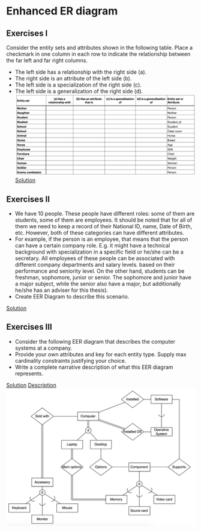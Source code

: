 # Enhanced ER diagram
## Exercises I
Consider the entity sets and attributes shown in the following table. Place
a checkmark in one column in each row to indicate the relationship
between the far left and far right columns.
- The left side has a relationship with the right side (a).
- The right side is an attribute of the left side (b).
- The left side is a specialization of the right side (c).
- The left side is a generalization of the right side (d).
![table](./table.png)
[Solution](./Ex1.pdf)

## Exercises II
- We have 10 people. These people have different roles: some of them are students, some of them are employees. It should be noted that for all of them we need to keep a record of their National ID, name, Date of Birth, etc. However, both of these categories can have different attributes.
- For example, if the person is an employee, that means that the person can have a certain company role. E.g. it might have a technical background with specialization in a specific field or he/she can be a secretary. All employees of these people can be associated with different company departments and salary levels. based on their performance and seniority level. On the other hand, students can be freshman, sophomore, junior or senior. The sophomore and junior have a major subject, while the senior also have a major, but additionally he/she has an adviser for this thesis).
- Create EER Diagram to describe this scenario.

[Solution](./ex2.drawio.pdf)

## Exercises III
- Consider the following EER diagram that describes the computer systems at a company.
- Provide your own attributes and key for each entity type. Supply max cardinality constraints justifying your choice.
- Write a complete narrative description of what this EER diagram represents.

[Solution](./ex3.pdf)
[Description](./ex3%20Description)
![diagram](./diagram.png)
